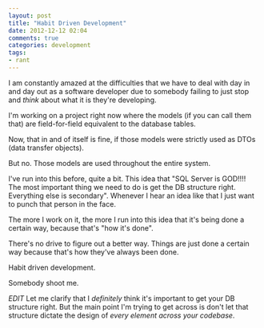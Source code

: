 ```yaml
---
layout: post
title: "Habit Driven Development"
date: 2012-12-12 02:04
comments: true
categories: development
tags:
- rant
---
```


I am constantly amazed at the difficulties that we have to deal with
day in and day out as a software developer due to somebody failing to
just stop and _think_ about what it is they're developing.

I'm working on a project right now where the models (if you can call
them that) are field-for-field equivalent to the database tables.

Now, that in and of itself is fine, if those models were strictly used
as DTOs (data transfer objects).

But no. Those models are used throughout the entire system.

I've run into this before, quite a bit. This idea that "SQL Server is
GOD!!!! The most important thing we need to do is get the DB structure
right. Everything else is secondary". Whenever I hear an idea like
that I just want to punch that person in the face.

The more I work on it, the more I run into this idea that it's being
done a certain way, because that's "how it's done".

There's no drive to figure out a better way. Things are just done a
certain way because that's how they've always been done.

Habit driven development.

Somebody shoot me.

*EDIT* Let me clarify that I _definitely_ think it's important to get
your DB structure right. But the main point I'm trying to get across
is don't let that structure dictate the design of _every element
across your codebase_.

